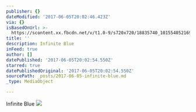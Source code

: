 ```yaml
---
publisher: {}
dateModified: '2017-06-05T20:02:46.423Z'
via: {}
isBasedOnUrl: >-
  https://scontent.xx.fbcdn.net/v/t1.0-9/s720x720/18835740_10155405216943156_4036018818981470050_n.jpg?oh=c1f86f16718ca3e2ab84c96720cd66e9&oe=599E67F2
title: ''
description: Infinite Blue
inFeed: true
author: []
datePublished: '2017-06-05T20:02:54.550Z'
starred: true
datePublishedOriginal: '2017-06-05T20:02:54.550Z'
sourcePath: _posts/2017-06-05-infinite-blue.md
_type: MediaObject

---
```

Infinite Blue
![](https://imgflo.herokuapp.com/graph/2b2431f8e7ba7b0/c0831ad19316324eae59ff0aa5ece612/noop.jpg?input=https%3A%2F%2Fscontent.xx.fbcdn.net%2Fv%2Ft1.0-9%2Fs720x720%2F18835740_10155405216943156_4036018818981470050_n.jpg%3Foh%3Dc1f86f16718ca3e2ab84c96720cd66e9%26oe%3D599E67F2)